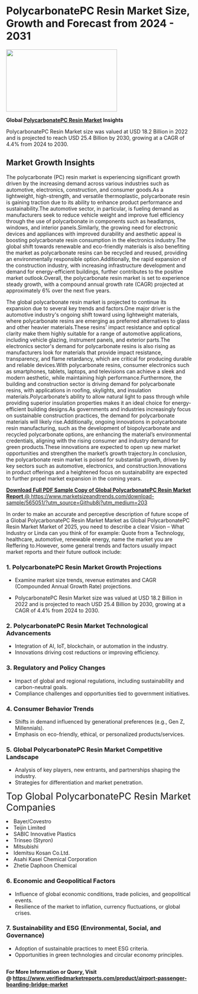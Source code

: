 <H1>PolycarbonatePC Resin Market Size, Growth and Forecast from 2024 - 2031</H1><img class="aligncenter size-medium wp-image-584254" src="https://thirdeyenews.in/wp-content/uploads/2024/09/Global-Market-Research-300x168.jpeg" alt="" width="300" height="168" /><p><strong>Global&nbsp;<a href="https://www.marketsizeandtrends.com/download-sample/565051/?utm_source=Github8j?utm_medium=203">PolycarbonatePC Resin Market</a> Insights</strong></p><p>PolycarbonatePC Resin Market size was valued at USD 18.2 Billion in 2022 and is projected to reach USD 25.4 Billion by 2030, growing at a CAGR of 4.4% from 2024 to 2030.</p><p><h2>Market Growth Insights</h2> <p>The polycarbonate (PC) resin market is experiencing significant growth driven by the increasing demand across various industries such as automotive, electronics, construction, and consumer goods.As a lightweight, high-strength, and versatile thermoplastic, polycarbonate resin is gaining traction due to its ability to enhance product performance and sustainability.The automotive sector, in particular, is fueling demand as manufacturers seek to reduce vehicle weight and improve fuel efficiency through the use of polycarbonate in components such as headlamps, windows, and interior panels.Similarly, the growing need for electronic devices and appliances with improved durability and aesthetic appeal is boosting polycarbonate resin consumption in the electronics industry.The global shift towards renewable and eco-friendly materials is also benefiting the market as polycarbonate resins can be recycled and reused, providing an environmentally responsible option.Additionally, the rapid expansion of the construction industry, with increasing infrastructure development and demand for energy-efficient buildings, further contributes to the positive market outlook.Overall, the polycarbonate resin market is set to experience steady growth, with a compound annual growth rate (CAGR) projected at approximately 6% over the next five years.</p> <p><a href="#"></a></p> <p>The global polycarbonate resin market is projected to continue its expansion due to several key trends and factors.One major driver is the automotive industry's ongoing shift toward using lightweight materials, where polycarbonate resins are emerging as preferred alternatives to glass and other heavier materials.These resins' impact resistance and optical clarity make them highly suitable for a range of automotive applications, including vehicle glazing, instrument panels, and exterior parts.The electronics sector's demand for polycarbonate resins is also rising as manufacturers look for materials that provide impact resistance, transparency, and flame retardancy, which are critical for producing durable and reliable devices.With polycarbonate resins, consumer electronics such as smartphones, tablets, laptops, and televisions can achieve a sleek and modern aesthetic, while maintaining high performance.Furthermore, the building and construction sector is driving demand for polycarbonate resins, with applications in roofing, skylights, and insulation materials.Polycarbonate’s ability to allow natural light to pass through while providing superior insulation properties makes it an ideal choice for energy-efficient building designs.As governments and industries increasingly focus on sustainable construction practices, the demand for polycarbonate materials will likely rise.Additionally, ongoing innovations in polycarbonate resin manufacturing, such as the development of biopolycarbonate and recycled polycarbonate options, are enhancing the material’s environmental credentials, aligning with the rising consumer and industry demand for green products.These innovations are expected to open up new market opportunities and strengthen the market’s growth trajectory.In conclusion, the polycarbonate resin market is poised for substantial growth, driven by key sectors such as automotive, electronics, and construction.Innovations in product offerings and a heightened focus on sustainability are expected to further propel market expansion in the coming years.</p> <p><a href="#"></p><p><span class=""><strong>Download Full PDF Sample Copy of Global PolycarbonatePC Resin Market Report</strong> @ <a href="https://www.marketsizeandtrends.com/download-sample/565051/?utm_source=Github8j?utm_medium=203" target="_blank">https://www.marketsizeandtrends.com/download-sample/565051/?utm_source=Github8j?utm_medium=203</a></span></p><p>In order to make an accurate and perceptive description of future scope of a Global&nbsp;PolycarbonatePC Resin Market Market as Global&nbsp;PolycarbonatePC Resin Market Market of 2025, you need to describe a clear Vision &ndash; What Industry or Linda can you think of for example: Quote from a Technology, healthcare, automotive, renewable energy, name the market you are Reffering to.However, some general trends and factors usually impact market reports and their future outlook include:</p><h3>1.&nbsp;<strong>PolycarbonatePC Resin Market Growth Projections</strong></h3><ul><li>Examine market size trends, revenue estimates and CAGR (Compounded Annual Growth Rate) projections.</li><li><p>PolycarbonatePC Resin Market size was valued at USD 18.2 Billion in 2022 and is projected to reach USD 25.4 Billion by 2030, growing at a CAGR of 4.4% from 2024 to 2030.</p></li></ul><h3>2.&nbsp;<strong>PolycarbonatePC Resin Market Technological Advancements</strong></h3><ul><li>Integration of AI, IoT, blockchain, or automation in the industry.</li><li>Innovations driving cost reductions or improving efficiency.</li></ul><h3>3.&nbsp;<strong>Regulatory and Policy Changes</strong></h3><ul><li>Impact of global and regional regulations, including sustainability and carbon-neutral goals.</li><li>Compliance challenges and opportunities tied to government initiatives.</li></ul><h3>4.&nbsp;<strong>Consumer Behavior Trends</strong></h3><ul><li>Shifts in demand influenced by generational preferences (e.g., Gen Z, Millennials).</li><li>Emphasis on eco-friendly, ethical, or personalized products/services.</li></ul><h3>5.&nbsp;<strong>Global PolycarbonatePC Resin Market Competitive Landscape</strong></h3><ul><li>Analysis of key players, new entrants, and partnerships shaping the industry.</li><li>Strategies for differentiation and market penetration.</li></ul><p data-pm-slice="1 1 []"><span style="color: inherit; font-family: inherit; font-size: 25px;">Top Global PolycarbonatePC Resin Market Companies</span></p><div class="" data-test-id=""><p><li>Bayer/Covestro</li><li> Teijin Limited</li><li> SABIC Innovative Plastics</li><li> Trinseo (Styron)</li><li> Mitsubishi</li><li> Idemitsu Kosan Co.Ltd.</li><li> Asahi Kasei Chemical Corporation</li><li> Zhetie Daphoon Chemical</li></p></div><h3>6.&nbsp;<strong>Economic and Geopolitical Factors</strong></h3><ul><li>Influence of global economic conditions, trade policies, and geopolitical events.</li><li>Resilience of the market to inflation, currency fluctuations, or global crises.</li></ul><h3>7.&nbsp;<strong>Sustainability and ESG (Environmental, Social, and Governance)</strong></h3><ul><li>Adoption of sustainable practices to meet ESG criteria.</li><li>Opportunities in green technologies and circular economy principles.</li></ul><h2><strong style="font-size: 14px;">For More Information or Query, Visit @&nbsp;</strong><a style="background-color: #ffffff; font-size: 14px;" href="https://www.marketsizeandtrends.com/report/polycarbonatepc-resin-market/" target="_blank">https://www.verifiedmarketreports.com/product/airport-passenger-boarding-bridge-market</a></h2>